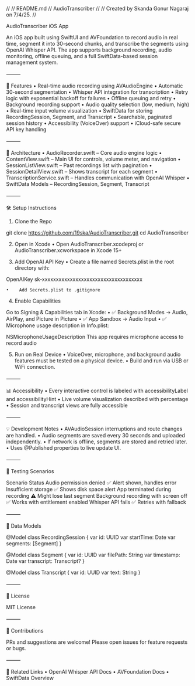 //
//  README.md
//  AudioTranscriber
//
//  Created by Skanda Gonur Nagaraj on 7/4/25.
//

AudioTranscriber iOS App

An iOS app built using SwiftUI and AVFoundation to record audio in real time, segment it into 30-second chunks, and transcribe the segments using OpenAI Whisper API. The app supports background recording, audio monitoring, offline queuing, and a full SwiftData-based session management system.

⸻

🚀 Features
    •    Real-time audio recording using AVAudioEngine
    •    Automatic 30-second segmentation
    •    Whisper API integration for transcription
    •    Retry logic with exponential backoff for failures
    •    Offline queuing and retry
    •    Background recording support
    •    Audio quality selection (low, medium, high)
    •    Real-time input volume visualization
    •    SwiftData for storing RecordingSession, Segment, and Transcript
    •    Searchable, paginated session history
    •    Accessibility (VoiceOver) support
    •    iCloud-safe secure API key handling

⸻

🧱 Architecture
    •    AudioRecorder.swift – Core audio engine logic
    •    ContentView.swift – Main UI for controls, volume meter, and navigation
    •    SessionListView.swift – Past recordings list with pagination
    •    SessionDetailView.swift – Shows transcript for each segment
    •    TranscriptionService.swift – Handles communication with OpenAI Whisper
    •    SwiftData Models – RecordingSession, Segment, Transcript

⸻

🛠️ Setup Instructions

1. Clone the Repo

git clone https://github.com/19ska/AudioTranscriber.git
cd AudioTranscriber

2. Open in Xcode
    •    Open AudioTranscriber.xcodeproj or AudioTranscriber.xcworkspace in Xcode 15+

3. Add OpenAI API Key
    •    Create a file named Secrets.plist in the root directory with:

<?xml version="1.0" encoding="UTF-8"?>
<!DOCTYPE plist PUBLIC "-//Apple//DTD PLIST 1.0//EN" "http://www.apple.com/DTDs/PropertyList-1.0.dtd">
<plist version="1.0">
<dict>
    <key>OpenAIKey</key>
    <string>sk-xxxxxxxxxxxxxxxxxxxxxxxxxxxxxxxxxxxx</string>
</dict>
</plist>

    •    Add Secrets.plist to .gitignore

4. Enable Capabilities

Go to Signing & Capabilities tab in Xcode:
    •    ✅ Background Modes → Audio, AirPlay, and Picture in Picture
    •    ✅ App Sandbox → Audio Input
    •    ✅ Microphone usage description in Info.plist:

<key>NSMicrophoneUsageDescription</key>
<string>This app requires microphone access to record audio</string>

5. Run on Real Device
    •    VoiceOver, microphone, and background audio features must be tested on a physical device.
    •    Build and run via USB or WiFi connection.

⸻

📊 Accessibility
    •    Every interactive control is labeled with accessibilityLabel and accessibilityHint
    •    Live volume visualization described with percentage
    •    Session and transcript views are fully accessible

⸻

💡 Development Notes
    •    AVAudioSession interruptions and route changes are handled.
    •    Audio segments are saved every 30 seconds and uploaded independently.
    •    If network is offline, segments are stored and retried later.
    •    Uses @Published properties to live update UI.

⸻

🧪 Testing Scenarios

Scenario    Status
Audio permission denied    ✅ Alert shown, handles error
Insufficient storage    ✅ Shows disk space alert
App terminated during recording    ⚠️ Might lose last segment
Background recording with screen off    ✅ Works with entitlement enabled
Whisper API fails    ✅ Retries with fallback


⸻

📂 Data Models

@Model class RecordingSession {
    var id: UUID
    var startTime: Date
    var segments: [Segment]
}

@Model class Segment {
    var id: UUID
    var filePath: String
    var timestamp: Date
    var transcript: Transcript?
}

@Model class Transcript {
    var id: UUID
    var text: String
}


⸻

📜 License

MIT License

⸻

🤝 Contributions

PRs and suggestions are welcome! Please open issues for feature requests or bugs.

⸻

🔗 Related Links
    •    OpenAI Whisper API Docs
    •    AVFoundation Docs
    •    SwiftData Overview
